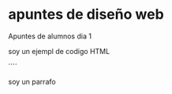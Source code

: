 # apuntes de diseño web
 Apuntes de alumnos dia 1


soy un ejempl de codigo HTML 

´´´´
<p> soy un parrafo <p>
<img src>
 


